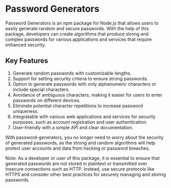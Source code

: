 # Password Generators
Password Generators is an npm package for Node.js that allows users to easily generate random and secure passwords. With the help of this package, developers can create algorithms that produce strong and complex passwords for various applications and services that require enhanced security.

## Key Features
1. Generate random passwords with customizable lengths.
2. Support for setting security criteria to ensure strong passwords.
3. Option to generate passwords with only alphanumeric characters or include special characters.
4. Avoidance of ambiguous characters, making it easier for users to enter passwords on different devices.
5. Eliminate potential character repetitions to increase password uniqueness.
6. Integratable with various web applications and services for security purposes, such as account registration and user authentication.
7. User-friendly with a simple API and clear documentation.

With password-generators, you no longer need to worry about the security of generated passwords, as the strong and random algorithms will help protect user accounts and data from hacking or password breaches.

Note: As a developer or user of this package, it is essential to ensure that generated passwords are not stored in plaintext or transmitted over insecure connections such as HTTP. Instead, use secure protocols like HTTPS and consider other best practices for securely managing and storing passwords.
